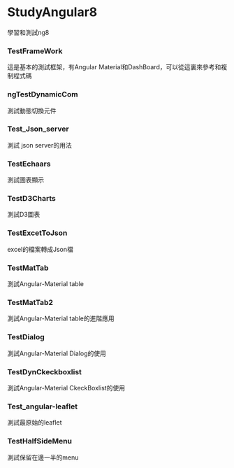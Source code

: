 # StudyAngular8
學習和測試ng8

### TestFrameWork

這是基本的測試框架，有Angular Material和DashBoard，可以從這裏來參考和複制程式碼

### ngTestDynamicCom

測試動態切換元件

### Test_Json_server

測試 json server的用法

### TestEchaars

測試圖表顯示

### TestD3Charts

 測試D3圖表

### TestExcetToJson

excel的檔案轉成Json檔

### TestMatTab

測試Angular-Material table

### TestMatTab2

測試Angular-Material table的進階應用

### TestDialog

測試Angular-Material Dialog的使用

### TestDynCkeckboxlist

測試Angular-Material CkeckBoxlist的使用

### Test_angular-leaflet
測試最原始的leaflet

### TestHalfSideMenu

測試保留在邊一半的menu